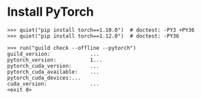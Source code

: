 # Install PyTorch

    >>> quiet("pip install torch==1.10.0")  # doctest: -PY3 +PY36
    >>> quiet("pip install torch==1.12.0")  # doctest: -PY36

    >>> run("guild check --offline --pytorch")
    guild_version:             ...
    pytorch_version:           1...
    pytorch_cuda_version:      ...
    pytorch_cuda_available:    ...
    pytorch_cuda_devices:...
    cuda_version:              ...
    <exit 0>
